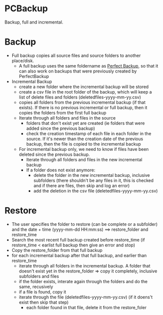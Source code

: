 # PCBackup
Backup, full and incremental.

# Backup
- Full backup copies all source files and source folders to another place/disk.
  - A full backup uses the same foldername as [Perfect Backup](https://www.perfect-backup.com/), so that it can also work on backups that were previously created by PerfectBackup
- Incremental Backup
  - create a new folder where the incremental backup will be stored
  - create a csv file in the root folder of the backup, which will keep a list of delete files and folders (deletedfiles-yyyy-mm-yy.csv)
  - copies all folders from the previous incremental backup (if that exists). If there is no previous incremental or full backup, then it copies the folders from the first full backup
  - Iterate through all folders and files in the source
    - folders that don't exist yet are created (ie folders that were added since the previous backup)
    - check the creation timestamp of each file in each folder in the source. If it's newer than the creation date of the previous backup, then the file is copied to the incremental backup
  - For incremental backup only, we need to know if files have been deleted since the previous backup.
    - Iterate through all folders and files in the new incremental backup
    - If a folder does not exist anymore:
      - delete the folder in the new incremental backup, inclusive subfolders (there shouldn't be any files in it, this is checked and if there are files, then skip and log an error)
      - add the deletion in the csv file (deletedfiles-yyyy-mm-yy.csv)
     
# Restore
- The user specifies the folder to restore (can be complete or a subfolder) and the date + time (yyyy-mm-dd HH:mm:ss) ==> restore_folder and restore_time
- Search the most recent full backup created before restore_time (if restore_time < earlist full backup then give an error and stop)
- Copy the restore_folder from that full backup
- for each incremental backup after that full backup, and earlier than restore_time
  - iterate through all folders in the incremental backup. A folder that doesn't exist yet in the restore_folder => copy it completely, inclusive subfolders and files
  - if the folder exists, interate again through the folders and do the same, recusively
  - if a file is found, copy it
  - iterate through the file (deletedfiles-yyyy-mm-yy.csv) (if it doens't exist then skip that step)
    - each folder found in that file, delete it from the restore_foler
   
    
